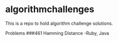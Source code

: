 # algorithmchallenges
This is a repo to hold algorithm challenge solutions.

Problems
###461 Hamming Distance
-Ruby, Java
